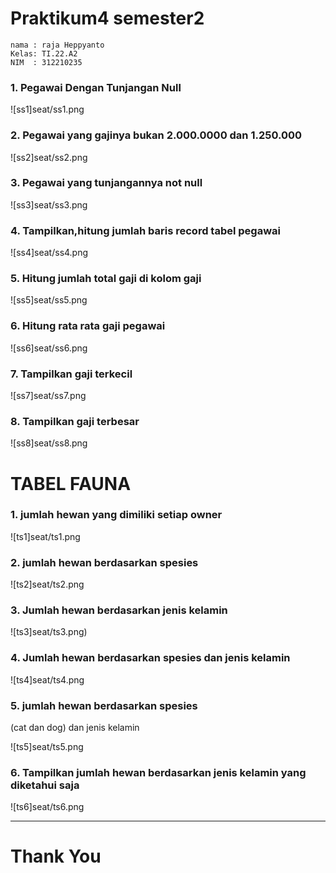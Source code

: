 # Praktikum4  semester2

```
nama : raja Heppyanto
Kelas: TI.22.A2
NIM  : 312210235
```
### 1. Pegawai Dengan Tunjangan Null

![ss1]seat/ss1.png

### 2. Pegawai yang gajinya bukan 2.000.0000 dan 1.250.000

![ss2]seat/ss2.png

### 3. Pegawai yang tunjangannya not null

![ss3]seat/ss3.png

### 4. Tampilkan,hitung jumlah baris record tabel pegawai

![ss4]seat/ss4.png

### 5. Hitung jumlah total gaji di kolom gaji

![ss5]seat/ss5.png

### 6. Hitung rata  rata gaji pegawai

![ss6]seat/ss6.png

### 7. Tampilkan gaji terkecil

![ss7]seat/ss7.png

### 8. Tampilkan gaji terbesar

![ss8]seat/ss8.png

# TABEL FAUNA

### 1. jumlah hewan yang dimiliki setiap owner

![ts1]seat/ts1.png

### 2. jumlah hewan berdasarkan spesies

![ts2]seat/ts2.png

### 3. Jumlah hewan berdasarkan jenis kelamin

![ts3]seat/ts3.png)

### 4. Jumlah hewan berdasarkan spesies dan jenis kelamin 

![ts4]seat/ts4.png

### 5.  jumlah hewan berdasarkan spesies 
(cat dan dog) dan jenis kelamin 

![ts5]seat/ts5.png

### 6. Tampilkan jumlah hewan berdasarkan jenis kelamin yang diketahui saja 

![ts6]seat/ts6.png

----------------------------------------------------------------------------------
# Thank You